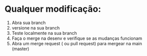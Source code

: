 <h1>Qualquer modificação:</h1>


<ol>
  <li>Abra sua branch</li>
  <li>versione na sua branch</li>
  <li>Teste localmente na sua branch</li>
  <li>Faça o merge na desenv e verifique se as mudanças funcionam</li>
  <li>Abra um merge request ( ou pull request) para mergear na main (master)</li>
</ol>
